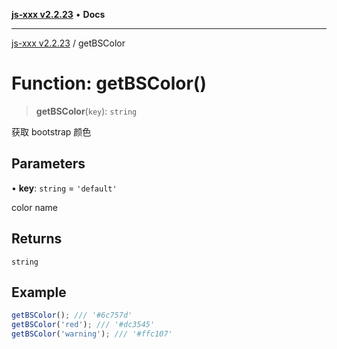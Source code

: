 [**js-xxx v2.2.23**](../README.md) • **Docs**

***

[js-xxx v2.2.23](../README.md) / getBSColor

# Function: getBSColor()

> **getBSColor**(`key`): `string`

获取 bootstrap 颜色

## Parameters

• **key**: `string` = `'default'`

color name

## Returns

`string`

## Example

```ts
getBSColor(); /// '#6c757d'
getBSColor('red'); /// '#dc3545'
getBSColor('warning'); /// '#ffc107'
```

